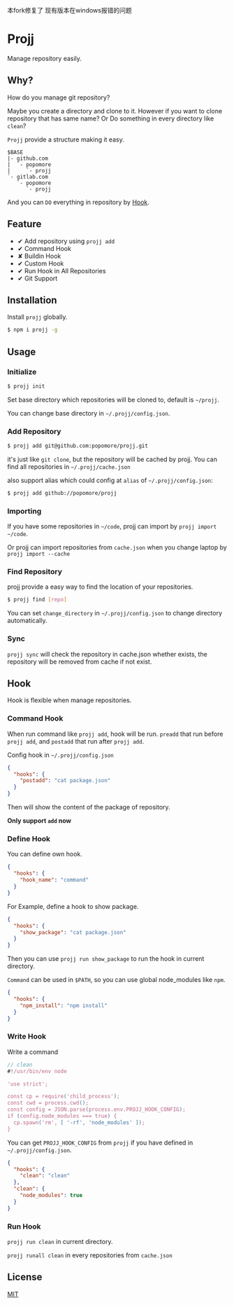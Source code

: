 本fork修复了 现有版本在windows报错的问题

# Projj

Manage repository easily.



## Why?

How do you manage git repository?

Maybe you create a directory and clone to it. However if you want to clone repository that has same name? Or Do something in every directory like `clean`?

`Projj` provide a structure making it easy.

```
$BASE
|- github.com
|  `- popomore
|     `- projj
`- gitlab.com
   `- popomore
      `- projj
```

And you can `DO` everything in repository by [Hook](#hook).

## Feature

- ✔︎ Add repository using `projj add`
- ✔︎ Command Hook
- ✘ Buildin Hook
- ✔︎ Custom Hook
- ✔︎ Run Hook in All Repositories
- ✔︎ Git Support

## Installation

Install `projj` globally.

```bash
$ npm i projj -g
```

## Usage

### Initialize

```bash
$ projj init
```

Set base directory which repositories will be cloned to, default is `~/projj`.

You can change base directory in `~/.projj/config.json`.

### Add Repository

```bash
$ projj add git@github.com:popomore/projj.git
```

it's just like `git clone`, but the repository will be cached by projj. You can find all repositories in `~/.projj/cache.json`

also support alias which could config at `alias` of `~/.projj/config.json`:

```bash
$ projj add github://popomore/projj
```

### Importing

If you have some repositories in `~/code`, projj can import by `projj import ~/code`.

Or projj can import repositories from `cache.json` when you change laptop by `projj import --cache`

### Find Repository

projj provide a easy way to find the location of your repositories.

```bash
$ projj find [repo]
```

You can set `change_directory` in `~/.projj/config.json` to change directory automatically.

### Sync

`projj sync` will check the repository in cache.json whether exists, the repository will be removed from cache if not exist.

## Hook

Hook is flexible when manage repositories.

### Command Hook

When run command like `projj add`, hook will be run. `preadd` that run before `projj add`, and `postadd` that run after `projj add`.

Config hook in `~/.projj/config.json`

```json
{
  "hooks": {
    "postadd": "cat package.json"
  }
}
```

Then will show the content of the package of repository.

**Only support `add` now**

### Define Hook

You can define own hook.

```json
{
  "hooks": {
    "hook_name": "command"
  }
}
```

For Example, define a hook to show package.

```json
{
  "hooks": {
    "show_package": "cat package.json"
  }
}
```

Then you can use `projj run show_package` to run the hook in current directory.

`Command` can be used in `$PATH`, so you can use global node_modules like `npm`.

```json
{
  "hooks": {
    "npm_install": "npm install"
  }
}
```

### Write Hook

Write a command

```js
// clean
#!/usr/bin/env node

'use strict';

const cp = require('child_process');
const cwd = process.cwd();
const config = JSON.parse(process.env.PROJJ_HOOK_CONFIG);
if (config.node_modules === true) {
  cp.spawn('rm', [ '-rf', 'node_modules' ]);
}
```

You can get `PROJJ_HOOK_CONFIG` from `projj` if you have defined in `~/.projj/config.json`.

```json
{
  "hooks": {
    "clean": "clean"
  },
  "clean": {
    "node_modules": true
  }
}
```

### Run Hook

`projj run clean` in current directory.

`projj runall clean` in every repositories from `cache.json`

## License

[MIT](LICENSE)
